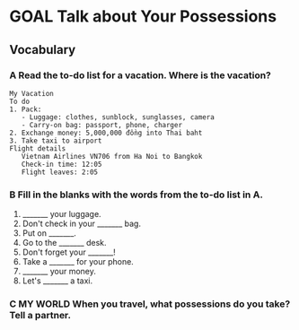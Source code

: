 # GOAL Talk about Your Possessions

## Vocabulary

### A Read the to-do list for a vacation. Where is the vacation?

```
My Vacation
To do
1. Pack:
   - Luggage: clothes, sunblock, sunglasses, camera
   - Carry-on bag: passport, phone, charger
2. Exchange money: 5,000,000 đồng into Thai baht
3. Take taxi to airport
Flight details
   Vietnam Airlines VN706 from Ha Noi to Bangkok
   Check-in time: 12:05
   Flight leaves: 2:05
```

### B Fill in the blanks with the words from the to-do list in A.

1. _______ your luggage.
2. Don't check in your _______ bag.
3. Put on _______.
4. Go to the _______ desk.
5. Don't forget your _______!
6. Take a _______ for your phone.
7. _______ your money.
8. Let's _______ a taxi.

### C MY WORLD When you travel, what possessions do you take? Tell a partner.